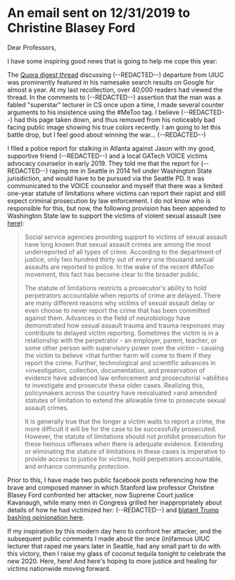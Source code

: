 # An email sent on 12/31/2019 to Christine Blasey Ford

Dear Professors, 

I have some inspiring good news that is going to help me cope this year: 

The [Quora digest thread](https://www.quora.com/Who-is-Jason-Zych-Why-was-he-fired-from-UIUC-years-ago) discussing (--REDACTED--) departure from UIUC was prominently featured in his namesake search results on Google for almost a year. At my last recollection, over 40,000 readers had viewed the thread. In the comments to (--REDACTED--) assertion that the man was a fabled "superstar" lecturer in CS once upon a time, I made several counter arguments to his insistence using the #MeToo tag. I believe (--REDACTED--) had this page taken down, and thus removed from his noticeably bad facing public image showing his true colors recently. I am going to let this battle drop, but I feel good about winning the war... (--REDACTED--)

I filed a police report for stalking in Atlanta against Jason with my good, supportive friend (--REDACTED--) and a local GATech VOICE victims advocacy counselor in early 2019. They told me that the report for (--REDACTED--) raping me in Seattle in 2014 fell under Washington State jurisdiction, and would have to be pursued via the Seattle PD. It was communicated to the VOICE counselor and myself that there was a limited one-year statute of limitations where victims can report their rapist and still expect criminal prosecution by law enforcement. I do not know who is responsible for this, but now, the following provision has been appended to Washington State law to support the victims of violent sexual assault (see [here](https://app.leg.wa.gov/RCW/default.aspx?cite=9A.04.080)):

>Social service agencies providing support to victims of sexual assault have long known that sexual assault crimes are among the most underreported of all types of crime. According to the department of justice, only two hundred thirty out of every one thousand sexual assaults are reported to police. In the wake of the recent #MeToo movement, this fact has become clear to the broader public.
>
>The statute of limitations restricts a prosecutor's ability to hold perpetrators accountable when reports of crime are delayed. There are many different reasons why victims of sexual assault delay or even choose to never report the crime that has been committed against them. Advances in the field of neurobiology have demonstrated how sexual assault trauma and trauma responses may contribute to delayed victim reporting. Sometimes the victim is in a relationship with the perpetrator - an employer, parent, teacher, or some other person with supervisory power over the victim – causing the victim to believe >that further harm will come to them if they report the crime. Further, technological and scientific advances in >investigation, collection, documentation, and preservation of evidence have advanced law enforcement and prosecutorial >abilities to investigate and prosecute these older cases. Realizing this, policymakers across the country have reevaluated >and amended statutes of limitation to extend the allowable time to prosecute sexual assault crimes.
>
>It is generally true that the longer a victim waits to report a crime, the more difficult it will be for the case to be successfully prosecuted. However, the statute of limitations should not prohibit prosecution for these heinous offenses when there is adequate evidence. Extending or eliminating the statute of limitations in these cases is imperative to provide access to justice for victims, hold perpetrators accountable, and enhance community protection.

Prior to this, I have made two public facebook posts referencing how the brave and composed manner in which Stanford law professor Christine Blasey Ford confronted her attacker, now Supreme Court justice Kavanaugh, while many men in Congress grilled her inappropriately about details of how he had victimized her: (--REDACTED--) and [blatant Trump bashing opinionation here](). 

If my inspiration by this modern day hero to confront her attacker, and the subsequent public comments I made about the once (in)famous UIUC lecturer that raped me years later in Seattle, had any small part to do with this victory, then I raise my glass of coconut tequila tonight to celebrate the new 2020. Here, here! And here's hoping to more justice and healing for victims nationwide moving forward.  
